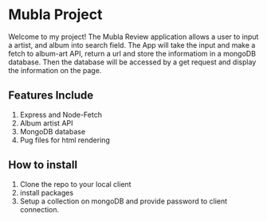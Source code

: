 # Mubla Project
Welcome to my project! The Mubla Review application allows a user to input a artist, and album into search field. The App will take the input and make a fetch to album-art API, return a url and store the informatiom in a mongoDB database. Then the database will be accessed by a get request and display the information on the page.

## Features Include
1. Express and Node-Fetch
2. Album artist API
3. MongoDB database
4. Pug files for html rendering

## How to install
1. Clone the repo to your local client
2. install packages
3. Setup a collection on mongoDB and provide password to client connection.